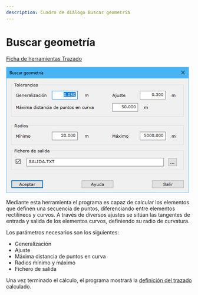 ```yaml
---
description: Cuadro de diálogo Buscar geometría
---
```


# Buscar geometría

[Ficha de herramientas Trazado](../../fichas-de-herramientas/ficha-de-herramientas-trazado.md)

![Cuadro de diálogo Buscar geometría](<../../../.gitbook/assets/image (29).png>)

Mediante esta herramienta el programa es capaz de calcular los elementos que definen una secuencia de puntos, diferenciando entre elementos rectilíneos y curvos. A través de diversos ajustes se sitúan las tangentes de entrada y salida de los elementos curvos, definiendo su radio de curvatura.

Los parámetros necesarios son los siguientes:

* Generalización
* Ajuste
* Máxima distancia de puntos en curva
* Radios mínimo y máximo
* Fichero de salida

Una vez terminado el cálculo, el programa mostrará la [definición del trazado](informacion-del-trazado.md) calculado.

